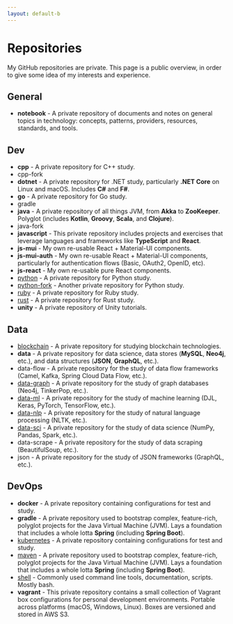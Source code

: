 ```yaml
---
layout: default-b
---
```


# Repositories

My GitHub repositories are private. This page is a public overview, in order to give some idea of my interests and experience.

## General

- **notebook** - A private repository of documents and notes on general topics in technology: concepts, patterns, providers, resources, standards, and tools.

## Dev

- **cpp** - A private repository for C++ study.
- cpp-fork
- **dotnet** - A private repository for .NET study, particularly **.NET Core** on Linux and macOS. Includes **C#** and **F#**.
- **go** - A private repository for Go study.
- gradle
- **java** - A private repository of all things JVM, from **Akka** to **ZooKeeper**. Polyglot (includes **Kotlin**, **Groovy**, **Scala**, and **Clojure**).
- java-fork
- **javascript** - This private repository includes projects and exercises that leverage languages and frameworks like **TypeScript** and **React**.
- **js-mui** - My own re-usable React + Material-UI components.
- **js-mui-auth** - My own re-usable React + Material-UI components, particularly for authentication flows (Basic, OAuth2, OpenID, etc).
- **js-react** - My own re-usable pure React components.
- [python](https://dfisher95350.github.io/python/) - A private repository for Python study.
- [python-fork](https://dfisher95350.github.io/python-fork/) - Another private repository for Python study.
- [ruby](https://dfisher95350.github.io/ruby/) - A private repository for Ruby study.
- [rust](https://dfisher95350.github.io/rust/) - A private repository for Rust study.
- **unity** - A private repository of Unity tutorials.

## Data

- [blockchain](https://dfisher95350.github.io/blockchain/) - A private repository for studying blockchain technologies.
- **data** - A private repository for data science, data stores (**MySQL**, **Neo4j**, etc.), and data structures (**JSON**, **GraphQL**, etc.).
- data-flow - A private repository for the study of data flow frameworks (Camel, Kafka, Spring Cloud Data Flow, etc.).
- [data-graph](https://dfisher95350.github.io/data-graph/) - A private repository for the study of graph databases (Neo4j, TinkerPop, etc.).
- [data-ml](https://dfisher95350.github.io/data-ml/) - A private repository for the study of machine learning (DJL, Keras, PyTorch, TensorFlow, etc.).
- [data-nlp](https://dfisher95350.github.io/data-nlp/) - A private repository for the study of natural language processing (NLTK, etc.).
- [data-sci](https://dfisher95350.github.io/data-sci/) - A private repository for the study of data science (NumPy, Pandas, Spark, etc.).
- data-scrape - A private repository for the study of data scraping (BeautifulSoup, etc.).
- json - A private repository for the study of JSON frameworks (GraphQL, etc.).

## DevOps

- **docker** - A private repository containing configurations for test and study.
- **gradle** - A private repository used to bootstrap complex, feature-rich, polyglot projects for the Java Virtual Machine (JVM). Lays a foundation that includes a whole lotta **Spring** (including **Spring Boot**).
- [kubernetes](https://dfisher95350.github.io/kubernetes/) - A private repository containing configurations for test and study.
- [maven](https://dfisher95350.github.io/maven/) - A private repository used to bootstrap complex, feature-rich, polyglot projects for the Java Virtual Machine (JVM). Lays a foundation that includes a whole lotta **Spring** (including **Spring Boot**).
- [shell](https://dfisher95350.github.io/shell/) - Commonly used command line tools, documentation, scripts. Mostly bash.
- **vagrant** - This private repository contains a small collection of Vagrant box configurations for personal development environments. Portable across platforms (macOS, Windows, Linux). Boxes are versioned and stored in AWS S3.